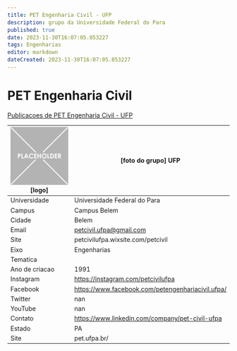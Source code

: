 ```yaml
---
title: PET Engenharia Civil - UFP
description: grupo da Universidade Federal do Para
published: true
date: 2023-11-30T16:07:05.053227
tags: Engenharias
editor: markdown
dateCreated: 2023-11-30T16:07:05.053227
---
```


# PET Engenharia Civil

[Publicacoes de PET Engenharia Civil - UFP](/atividade/162PETEngenhariaCivilUFP/feed.md)

| ![placeholder.png](/placeholder.png) [logo] | [foto do grupo] UFP         |
| ------------------------------------------- | ------------------------------------------------- |
| Universidade                                | Universidade Federal do Para      |
| Campus                                      | Campus Belem            |
| Cidade                                      | Belem             |
| Email                                       | petcivil.ufpa@gmail.com             |
| Site                                        | petcivilufpa.wixsite.com/petcivil              |
| Eixo                                        | Engenharias              |
| Tematica                                    |           |
| Ano de criacao                              | 1991        |
| Instagram                                   | https://instagram.com/petcivilufpa         |
| Facebook                                    | https://www.facebook.com/petengenhariacivil.ufpa/          |
| Twitter                                     | nan           |
| YouTube                                     | nan           |
| Contato                                     | https://www.linkedin.com/company/pet-civil-ufpa         |
| Estado                                      |  PA            |
| Site                                        | pet.ufpa.br/ |

